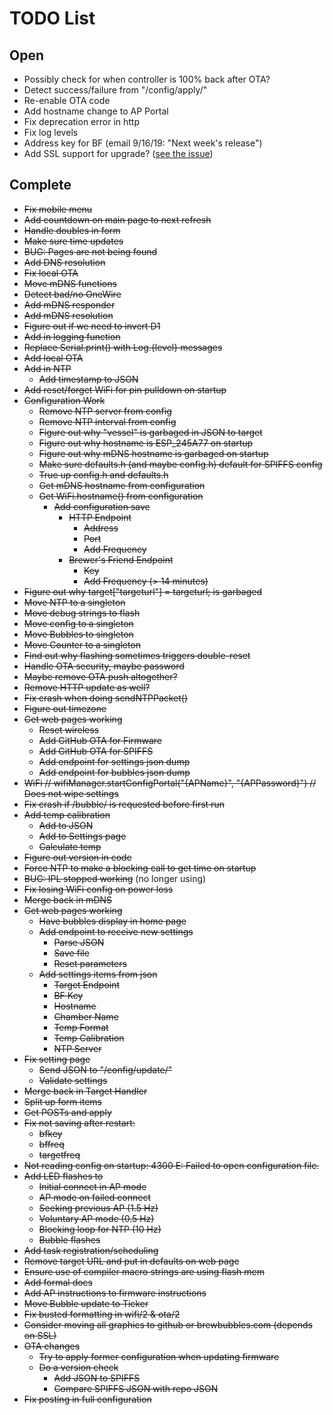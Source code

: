 # TODO List

## Open

- Possibly check for when controller is 100% back after OTA?
- Detect success/failure from "/config/apply/"
- Re-enable OTA code
- Add hostname change to AP Portal
- Fix deprecation error in http
- Fix log levels
- Address key for BF (email 9/16/19: "Next week's release")
- Add SSL support for upgrade? ([see the issue](https://github.com/esp8266/Arduino/issues/6523))

## Complete

- ~~Fix mobile menu~~
- ~~Add countdown on main page to next refresh~~
- ~~Handle doubles in form~~
- ~~Make sure time updates~~
- ~~BUG: Pages are not being found~~
- ~~Add DNS resolution~~
- ~~Fix local OTA~~
- ~~Move mDNS functions~~
- ~~Detect bad/no OneWire~~
- ~~Add mDNS responder~~
- ~~Add mDNS resolution~~
- ~~Figure out if we need to invert D1~~
- ~~Add in logging function~~
- ~~Replace Serial.print() with Log.{level} messages~~
- ~~Add local OTA~~
- ~~Add in NTP~~
  - ~~Add timestamp to JSON~~
- ~~Add reset/forget WiFi for pin pulldown on startup~~
- ~~Configuration Work~~
  - ~~Remove NTP server from config~~
  - ~~Remove NTP interval from config~~
  - ~~Figure out why "vessel" is garbaged in JSON to target~~
  - ~~Figure out why hostname is ESP_245A77 on startup~~
  - ~~Figure out why mDNS hostname is garbaged on startup~~
  - ~~Make sure defaults.h (and maybe config.h) default for SPIFFS config~~
  - ~~True up config.h and defaults.h~~
  - ~~Get mDNS hostname from configuration~~
  - ~~Get WiFi.hostname() from configuration~~
    - ~~Add configuration save~~
      - ~~HTTP Endpoint~~
        - ~~Address~~
        - ~~Port~~
        - ~~Add Frequency~~
      - ~~Brewer's Friend Endpoint~~
        - ~~Key~~
        - ~~Add Frequency (> 14 minutes)~~
- ~~Figure out why target["targeturl"] = targeturl; is garbaged~~
- ~~Move NTP to a singleton~~
- ~~Move debug strings to flash~~
- ~~Move config to a singleton~~
- ~~Move Bubbles to singleton~~
- ~~Move Counter to a singleton~~
- ~~Find out why flashing sometimes triggers double-reset~~
- ~~Handle OTA security, maybe password~~
- ~~Maybe remove OTA push altogether?~~
- ~~Remove HTTP update as well?~~
- ~~Fix crash when doing sendNTPPacket()~~
- ~~Figure out timezone~~
- ~~Get web pages working~~
  - ~~Reset wireless~~
  - ~~Add GitHub OTA for Firmware~~
  - ~~Add GitHub OTA for SPIFFS~~
  - ~~Add endpoint for settings json dump~~
  - ~~Add endpoint for bubbles json dump~~
- ~~WiFi // wifiManager.startConfigPortal("{APName}", "{APPassword}") // Does not wipe settings~~
- ~~Fix crash if /bubble/ is requested before first run~~
- ~~Add temp calibration~~
  - ~~Add to JSON~~
  - ~~Add to Settings page~~
  - ~~Calculate temp~~
- ~~Figure out version in code~~
- ~~Force NTP to make a blocking call to get time on startup~~
- ~~BUG: IPL stopped working~~ (no longer using)
- ~~Fix losing WiFi config on power loss~~
- ~~Merge back in mDNS~~
- ~~Get web pages working~~
  - ~~Have bubbles display in home page~~
  - ~~Add endpoint to receive new settings~~
    - ~~Parse JSON~~
    - ~~Save file~~
    - ~~Reset parameters~~
  - ~~Add settings items from json~~
    - ~~Target Endpoint~~
    - ~~BF Key~~
    - ~~Hostname~~
    - ~~Chamber Name~~
    - ~~Temp Format~~
    - ~~Temp Calibration~~
    - ~~NTP Server~~
- ~~Fix setting page~~
  - ~~Send JSON to "/config/update/"~~
  - ~~Validate settings~~
- ~~Merge back in Target Handler~~
- ~~Split up form items~~
- ~~Get POSTs and apply~~
- ~~Fix not saving after restart:~~
  - ~~bfkey~~
  - ~~bffreq~~
  - ~~targetfreq~~
- ~~Not reading config on startup: 4300 E: Failed to open configuration file.~~
- ~~Add LED flashes to~~
  - ~~Initial connect in AP mode~~
  - ~~AP mode on failed connect~~
  - ~~Seeking previous AP (1.5 Hz)~~
  - ~~Voluntary AP mode (0.5 Hz)~~
  - ~~Blocking loop for NTP (10 Hz)~~
  - ~~Bubble flashes~~
- ~~Add task registration/scheduling~~
- ~~Remove target URL and put in defaults on web page~~
- ~~Ensure use of compiler macro strings are using flash mem~~
- ~~Add formal docs~~
- ~~Add AP instructions to firmware instructions~~
- ~~Move Bubble update to Ticker~~
- ~~Fix busted formatting in wifi/2 & ota/2~~
- ~~Consider moving all graphics to github or brewbubbles.com (depends on SSL)~~
- ~~OTA changes~~
  - ~~Try to apply former configuration when updating firmware~~
  - ~~Do a version check~~
    - ~~Add JSON to SPIFFS~~
    - ~~Compare SPIFFS JSON with repo JSON~~
- ~~Fix posting in full configuration~~
